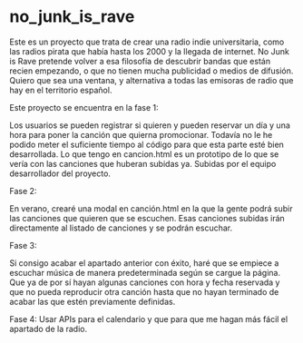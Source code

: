 # no_junk_is_rave


Este es un proyecto que trata de crear una radio indie universitaria, como las radios pirata que había hasta los 2000 y la llegada de internet. No Junk is Rave pretende volver a esa filosofía de descubrir bandas que están recien empezando, o que no tienen mucha publicidad o medios de difusión. Quiero que sea una ventana, y alternativa a todas las emisoras de radio que hay en el territorio español.


Este proyecto se encuentra en la fase 1:

Los usuarios se pueden registrar si quieren y pueden reservar un día y una hora para poner la canción que quierna promocionar. Todavía no le he podido meter el suficiente tiempo al código para que esta parte esté bien desarrollada. Lo que tengo en cancion.html es un prototipo de lo que se vería con las canciones que huberan subidas ya. Subidas por el equipo desarrollador del proyecto.

Fase 2:

En verano, crearé una modal en canción.html en la que la gente podrá subir las canciones que quieren que se escuchen. Esas canciones subidas irán directamente al listado de canciones y se podrán escuchar.


Fase 3:

Si consigo acabar el apartado anterior con éxito, haré que se empiece a escuchar música de manera predeterminada según se cargue la página. Que ya de por sí hayan algunas canciones con hora y fecha reservada y que no pueda reproducir otra canción hasta que no hayan terminado de acabar las que estén previamente definidas.

Fase 4:
Usar APIs para el calendario y que para que me hagan más fácil el apartado de la radio.